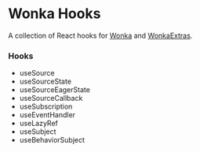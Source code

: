 # Wonka Hooks

A collection of React hooks for [Wonka](https://github.com/kitten/wonka) and [WonkaExtras](https://github.com/mobily/wonka-extras).

### Hooks

- useSource
- useSourceState
- useSourceEagerState
- useSourceCallback
- useSubscription
- useEventHandler
- useLazyRef
- useSubject
- useBehaviorSubject
